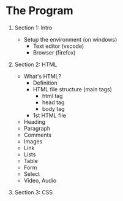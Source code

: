 # The Program

1. Section 1: Intro

   - Setup the environment (on windows)
     - Text editor (vscode)
     - Browser (firefox)

2. Section 2: HTML
   - What's HTML?
     - Definition
     - HTML file structure (main tags)
       - html tag
       - head tag
       - body tag
     - 1st HTML file
   - Heading
   - Paragraph
   - Comments
   - Images
   - Link
   - Lists
   - Table
   - Form
   - Select
   - Video, Audio
3. Section 3: CSS

